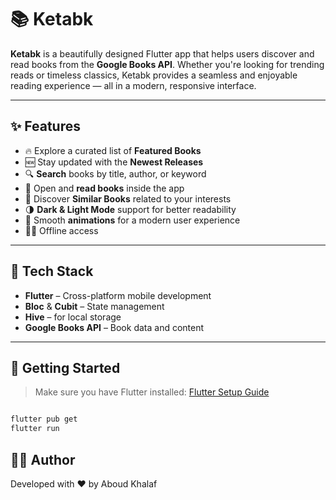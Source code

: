 # 📚 Ketabk

**Ketabk** is a beautifully designed Flutter app that helps users discover and read books from the **Google Books API**. Whether you're looking for trending reads or timeless classics, Ketabk provides a seamless and enjoyable reading experience — all in a modern, responsive interface.

---

## ✨ Features

- 🔥 Explore a curated list of **Featured Books**
- 🆕 Stay updated with the **Newest Releases**
- 🔍 **Search** books by title, author, or keyword
- 📖 Open and **read books** inside the app
- 🧠 Discover **Similar Books** related to your interests
- 🌗 **Dark & Light Mode** support for better readability
- 🎯 Smooth **animations** for a modern user experience
- 👨‍💻 Offline access

---

## 🧪 Tech Stack

- **Flutter** – Cross-platform mobile development
- **Bloc** & **Cubit** – State management
- **Hive** –  for local storage
- **Google Books API** – Book data and content

---

## 🚀 Getting Started

> Make sure you have Flutter installed: [Flutter Setup Guide](https://docs.flutter.dev/get-started/install)

```bash

flutter pub get
flutter run
```
## 👨‍💻 Author
Developed with ❤️ by Aboud Khalaf
